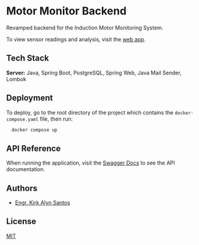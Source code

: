 # Motor Monitor Backend

Revamped backend for the Induction Motor Monitoring System. 

To view sensor readings and analysis, visit the [web app](https://motor-monitor-frontend.vercel.app/).

## Tech Stack

**Server:** Java, Spring Boot, PostgreSQL, Spring Web, Java Mail Sender, Lombok

## Deployment

To deploy, go to the root directory of the project which contains the `docker-compose.yaml` file, then run:

```bash
  docker compose up
```


## API Reference

When running the application, visit the [Swagger Docs](http://localhost:8080/swagger-ui/index.html) to see the API documentation.


## Authors

- [Engr. Kirk Alyn Santos](https://github.com/kirkalyn13)

## License

[MIT](https://choosealicense.com/licenses/mit/)